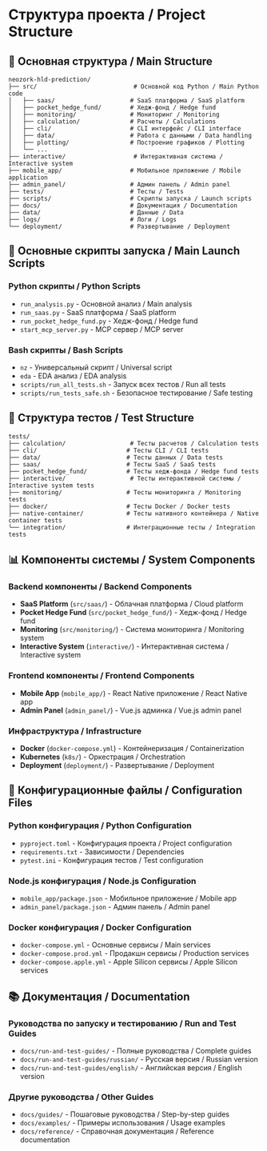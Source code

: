 # Структура проекта / Project Structure

## 📁 Основная структура / Main Structure

```
neozork-hld-prediction/
├── src/                           # Основной код Python / Main Python code
│   ├── saas/                     # SaaS платформа / SaaS platform
│   ├── pocket_hedge_fund/        # Хедж-фонд / Hedge fund
│   ├── monitoring/               # Мониторинг / Monitoring
│   ├── calculation/              # Расчеты / Calculations
│   ├── cli/                      # CLI интерфейс / CLI interface
│   ├── data/                     # Работа с данными / Data handling
│   ├── plotting/                 # Построение графиков / Plotting
│   └── ...
├── interactive/                   # Интерактивная система / Interactive system
├── mobile_app/                   # Мобильное приложение / Mobile application
├── admin_panel/                  # Админ панель / Admin panel
├── tests/                        # Тесты / Tests
├── scripts/                      # Скрипты запуска / Launch scripts
├── docs/                         # Документация / Documentation
├── data/                         # Данные / Data
├── logs/                         # Логи / Logs
└── deployment/                   # Развертывание / Deployment
```

## 🚀 Основные скрипты запуска / Main Launch Scripts

### Python скрипты / Python Scripts
- `run_analysis.py` - Основной анализ / Main analysis
- `run_saas.py` - SaaS платформа / SaaS platform
- `run_pocket_hedge_fund.py` - Хедж-фонд / Hedge fund
- `start_mcp_server.py` - MCP сервер / MCP server

### Bash скрипты / Bash Scripts
- `nz` - Универсальный скрипт / Universal script
- `eda` - EDA анализ / EDA analysis
- `scripts/run_all_tests.sh` - Запуск всех тестов / Run all tests
- `scripts/run_tests_safe.sh` - Безопасное тестирование / Safe testing

## 🧪 Структура тестов / Test Structure

```
tests/
├── calculation/                  # Тесты расчетов / Calculation tests
├── cli/                         # Тесты CLI / CLI tests
├── data/                        # Тесты данных / Data tests
├── saas/                        # Тесты SaaS / SaaS tests
├── pocket_hedge_fund/           # Тесты хедж-фонда / Hedge fund tests
├── interactive/                  # Тесты интерактивной системы / Interactive system tests
├── monitoring/                  # Тесты мониторинга / Monitoring tests
├── docker/                      # Тесты Docker / Docker tests
├── native-container/            # Тесты нативного контейнера / Native container tests
└── integration/                 # Интеграционные тесты / Integration tests
```

## 📊 Компоненты системы / System Components

### Backend компоненты / Backend Components
- **SaaS Platform** (`src/saas/`) - Облачная платформа / Cloud platform
- **Pocket Hedge Fund** (`src/pocket_hedge_fund/`) - Хедж-фонд / Hedge fund
- **Monitoring** (`src/monitoring/`) - Система мониторинга / Monitoring system
- **Interactive System** (`interactive/`) - Интерактивная система / Interactive system

### Frontend компоненты / Frontend Components
- **Mobile App** (`mobile_app/`) - React Native приложение / React Native app
- **Admin Panel** (`admin_panel/`) - Vue.js админка / Vue.js admin panel

### Инфраструктура / Infrastructure
- **Docker** (`docker-compose.yml`) - Контейнеризация / Containerization
- **Kubernetes** (`k8s/`) - Оркестрация / Orchestration
- **Deployment** (`deployment/`) - Развертывание / Deployment

## 🔧 Конфигурационные файлы / Configuration Files

### Python конфигурация / Python Configuration
- `pyproject.toml` - Конфигурация проекта / Project configuration
- `requirements.txt` - Зависимости / Dependencies
- `pytest.ini` - Конфигурация тестов / Test configuration

### Node.js конфигурация / Node.js Configuration
- `mobile_app/package.json` - Мобильное приложение / Mobile app
- `admin_panel/package.json` - Админ панель / Admin panel

### Docker конфигурация / Docker Configuration
- `docker-compose.yml` - Основные сервисы / Main services
- `docker-compose.prod.yml` - Продакшн сервисы / Production services
- `docker-compose.apple.yml` - Apple Silicon сервисы / Apple Silicon services

## 📚 Документация / Documentation

### Руководства по запуску и тестированию / Run and Test Guides
- `docs/run-and-test-guides/` - Полные руководства / Complete guides
- `docs/run-and-test-guides/russian/` - Русская версия / Russian version
- `docs/run-and-test-guides/english/` - Английская версия / English version

### Другие руководства / Other Guides
- `docs/guides/` - Пошаговые руководства / Step-by-step guides
- `docs/examples/` - Примеры использования / Usage examples
- `docs/reference/` - Справочная документация / Reference documentation
